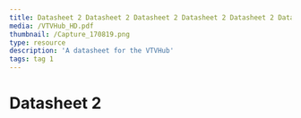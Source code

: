 ```yaml
---
title: Datasheet 2 Datasheet 2 Datasheet 2 Datasheet 2 Datasheet 2 Datasheet 2 Datasheet 2 Datasheet 2
media: /VTVHub_HD.pdf
thumbnail: /Capture_170819.png
type: resource
description: 'A datasheet for the VTVHub'
tags: tag 1
---
```

# Datasheet 2